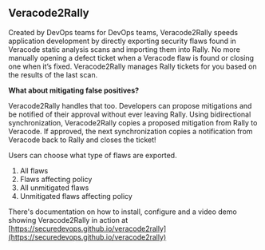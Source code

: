 **Veracode2Rally**
------------------

Created by DevOps teams for DevOps teams, Veracode2Rally speeds application development by directly exporting security flaws found in Veracode static analysis scans and importing them into Rally. No more manually opening a defect ticket when a Veracode flaw is found or closing one when it’s fixed. Veracode2Rally manages Rally tickets for you based on the results of the last scan.

**What about mitigating false positives?**

Veracode2Rally handles that too. Developers can propose mitigations and be notified of their approval without ever leaving Rally. Using bidirectional synchronization, Veracode2Rally copies a proposed mitigation from Rally to Veracode. If approved, the next synchronization copies a notification from Veracode back to Rally and closes the ticket!

Users can choose what type of flaws are exported.

 1. All flaws
 2. Flaws affecting policy
 3. All unmitigated flaws
 4. Unmitigated flaws affecting policy

There's documentation on how to install, configure and a video demo showing Veracode2Rally in action at
[https://securedevops.github.io/veracode2rally](https://securedevops.github.io/veracode2rally)

